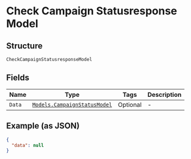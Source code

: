 
# Check Campaign Statusresponse Model

## Structure

`CheckCampaignStatusresponseModel`

## Fields

| Name | Type | Tags | Description |
|  --- | --- | --- | --- |
| `Data` | [`Models.CampaignStatusModel`](../../doc/models/campaign-status-model.md) | Optional | - |

## Example (as JSON)

```json
{
  "data": null
}
```

